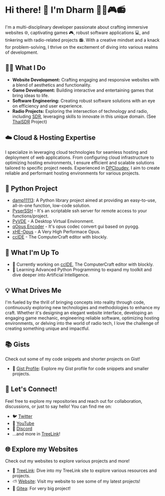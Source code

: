 # Hi there! 👋 I'm Dharm 👨‍💻🎮📻

I'm a multi-disciplinary developer passionate about crafting immersive websites 🌐, captivating games 🎮, robust software applications 💻, and tinkering with radio-related projects 📻. With a creative mindset and a knack for problem-solving, I thrive on the excitement of diving into various realms of development.

## 👨‍💼 What I Do

- **Website Development:** Crafting engaging and responsive websites with a blend of aesthetics and functionality.
- **Game Development:** Building interactive and entertaining games that bring ideas to life.
- **Software Engineering:** Creating robust software solutions with an eye on efficiency and user experience.
- **Radio Projects:** Exploring the intersection of technology and radio, including [SDR](https://en.wikipedia.org/wiki/Software-defined_radio), leveraging skills to innovate in this unique domain. (See [ThaiSDR](https://damp11113.xyz/thaisdr) Project)

## ☁️ Cloud & Hosting Expertise

I specialize in leveraging cloud technologies for seamless hosting and deployment of web applications. From configuring cloud infrastructure to optimizing hosting environments, I ensure efficient and scalable solutions tailored to specific project needs. Experienced in [DPCloudev](https://damp11113.xyz), I aim to create reliable and performant hosting environments for various projects.

## 🐍 Python Project
- [damp11113](https://github.com/damp11113/damp11113-library): A Python library project aimed at providing an easy-to-use, all-in-one function, low-code solution.
- [PyserSSH](https://github.com/DPSoftware-Foundation/PyserSSH) - It's an scriptable ssh server for remote access to your functions/project.
- [PyVDE](https://github.com/damp11113/PyVDE) - A Desktop Virtual Environment.
- [qOpus Encoder](https://github.com/damp11113/qOpusEnc) - It's opus codec convert gui based on pyogg.
- [xHE-Opus](https://github.com/damp11113/xHE-Opus) - A Very High Performace Opus.
- [ccIDE](https://github.com/DPSoftware-Foundation/ccIDE) - The ComputerCraft editor with blockly.

## 🚀 What I'm Up To

- 🔭 Currently working on [ccIDE](https://github.com/DPSoftware-Foundation/ccIDE), The ComputerCraft editor with blockly.
- 🌱 Learning Advanced Python Programming to expand my toolkit and dive deeper into Artificial Intelligence.

## 💡 What Drives Me

I'm fueled by the thrill of bringing concepts into reality through code, continuously exploring new technologies and methodologies to enhance my craft. Whether it's designing an elegant website interface, developing an engaging game mechanic, engineering reliable software, optimizing hosting environments, or delving into the world of radio tech, I love the challenge of creating something unique and impactful.

## 📚 Gists

Check out some of my code snippets and shorter projects on Gist!
- 📝 [Gist Profile](https://gist.github.com/damp11113): Explore my Gist profile for code snippets and smaller projects.

## 🌟 Let's Connect!

Feel free to explore my repositories and reach out for collaboration, discussions, or just to say hello! You can find me on:
- 🐦 [Twitter](https://twitter.com/damp11113)
- 🎥 [YouTube](https://youtube.com/@damp11113)
- 💬 [Discord](https://discord.com/invite/5bBCHcM4Jg)
- ...and more in [TreeLink](https://tree.damp11113.xyz)!

## 🌐 Explore my Websites

Check out my websites to explore various projects and more!
- 🌳 [TreeLink](https://tree.damp11113.xyz): Dive into my TreeLink site to explore various resources and projects.
- ⛅ [Website](https://damp11113.xyz): Visit my website to see some of my latest projects!
- 🍵 [Gitea](https://git.damp11113.xyz): For very big project!
